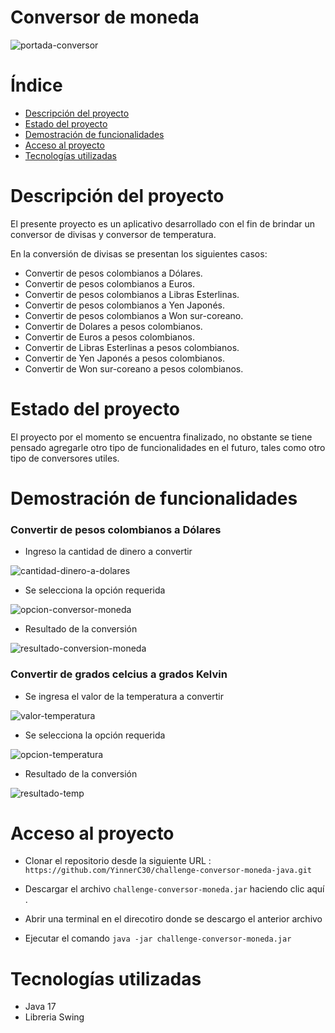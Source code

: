 # Conversor de moneda

![portada-conversor](https://github.com/YinnerC30/challenge-conversor-moneda-java/assets/92528747/35e8f3da-c453-46f9-95cb-b6024cc799d3)

# Índice

- [Descripción del proyecto](#Descripción-del-proyecto)
- [Estado del proyecto](#Estado-del-proyecto)
- [Demostración de funcionalidades](#Demostración-de-funcionalidades)
- [Acceso al proyecto](#Acceso-al-proyecto)
- [Tecnologías utilizadas](#Tecnologías-utilizadas)

# Descripción del proyecto

El presente proyecto es un aplicativo desarrollado con el fin de brindar un conversor de divisas y conversor de temperatura.

En la conversión de divisas se presentan los siguientes casos:

- Convertir de pesos colombianos a Dólares.
- Convertir de pesos colombianos a Euros.
- Convertir de pesos colombianos a Libras Esterlinas.
- Convertir de pesos colombianos a Yen Japonés.
- Convertir de pesos colombianos a Won sur-coreano.
- Convertir de Dolares a pesos colombianos.
- Convertir de Euros a pesos colombianos.
- Convertir de Libras Esterlinas a pesos colombianos.
- Convertir de Yen Japonés a pesos colombianos.
- Convertir de Won sur-coreano a pesos colombianos.


# Estado del proyecto

El proyecto por el momento se encuentra finalizado, no obstante se tiene pensado agregarle otro tipo de funcionalidades en el futuro, tales como otro tipo de conversores utiles.

# Demostración de funcionalidades

### Convertir de pesos colombianos a Dólares

- Ingreso la cantidad de dinero a convertir

![cantidad-dinero-a-dolares](https://github.com/YinnerC30/challenge-conversor-moneda-java/assets/92528747/fba5b930-3658-4863-a61a-a48b4b168e77)

- Se selecciona la opción requerida

![opcion-conversor-moneda](https://github.com/YinnerC30/challenge-conversor-moneda-java/assets/92528747/92f39eef-3f6e-40d4-a88e-aeb53a1424f1)

- Resultado de la conversión

![resultado-conversion-moneda](https://github.com/YinnerC30/challenge-conversor-moneda-java/assets/92528747/3c9e9946-70af-4eee-944f-0ccc94a495fa)


### Convertir de grados celcius a grados Kelvin

- Se ingresa el valor de la temperatura a convertir
  
![valor-temperatura](https://github.com/YinnerC30/challenge-conversor-moneda-java/assets/92528747/e6fd853f-7c50-4333-93ce-718a42f5fdba)

- Se selecciona la opción requerida
  
![opcion-temperatura](https://github.com/YinnerC30/challenge-conversor-moneda-java/assets/92528747/769bd5a0-68bb-43a1-b397-27114dcb3947)

- Resultado de la conversión

![resultado-temp](https://github.com/YinnerC30/challenge-conversor-moneda-java/assets/92528747/52548c20-b402-4505-a0b2-f3ce6bac607e)






# Acceso al proyecto

- Clonar el repositorio desde la siguiente URL : `https://github.com/YinnerC30/challenge-conversor-moneda-java.git`

- Descargar el archivo `challenge-conversor-moneda.jar` haciendo clic aquí  .
- Abrir una terminal en el direcotiro donde se descargo el anterior archivo
- Ejecutar el comando `java -jar challenge-conversor-moneda.jar`

# Tecnologías utilizadas

- Java 17
- Libreria Swing
